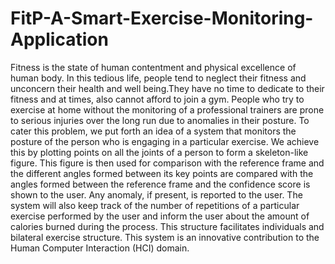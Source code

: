 # FitP-A-Smart-Exercise-Monitoring-Application

Fitness is the state of human contentment and physical excellence of human body.
In this tedious life, people tend to neglect their fitness and unconcern their health and well being.They have no time to dedicate to their fitness and at times, also cannot afford to join a gym. People who try to exercise at home without the monitoring of a professional trainers are prone to serious injuries over the long run due to anomalies in their posture. To cater this problem, we put forth an idea of a system that monitors the posture of the person who is engaging in a particular exercise. We achieve this by plotting points on all the joints of a person to form a skeleton-like figure. This figure is then used for comparison with the reference frame and the different angles formed between its key points are compared with the angles formed between the reference frame and the confidence score is shown to the user. Any anomaly, if present, is reported to the user. The system will also keep track of the number of repetitions of a particular exercise performed by the user and inform the user about the amount of calories burned during the process. This structure facilitates individuals and bilateral exercise structure. This system is an innovative contribution to the Human Computer Interaction (HCI) domain.

